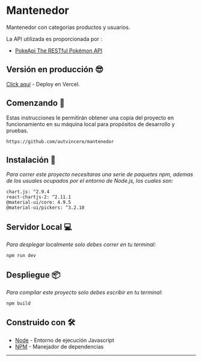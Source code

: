 # Mantenedor

Mantenedor con categorias productos y usuarios.

La API utilizada es proporcionada por :
* [PokeApi The RESTful Pokémon API](https://pokeapi.co/) 

## Versión en producción 😎
[Click aquí](https://pokev2-2u3kuzn35-autvincere.vercel.app/) - Deploy en Vercel.


## Comenzando 🚀

Estas instrucciones le permitirán obtener una copia del proyecto en funcionamiento en su máquina local para propósitos de desarrollo y pruebas.

```
https://github.com/autvincere/mantenedor
```


## Instalación 🔧

_Para correr este proyecto necesitaras una serie de paquetes npm, ademas de los usuales ocupados por el entorno de Node.js, los cuales son:_


```
chart.js: ^2.9.4
react-chartjs-2: ^2.11.1
@material-ui/core: 4.9.5
@material-ui/pickers: ^3.2.10
```

## Servidor Local 💻

_Para desplegar localmente solo debes correr en tu terminal:_

```
npm run dev
```

## Despliegue 📦

_Para compilar este proyecto solo debes escribir en tu terminal:_
```
npm build
```

## Construido con 🛠️

* [Node](https://nodejs.org/) - Entorno de ejecución Javascript
* [NPM](https://www.npmjs.com/) - Manejador de dependencias



---
